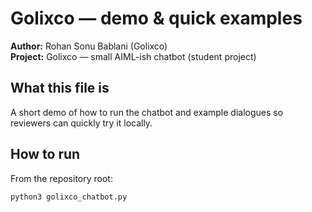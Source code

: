 # Golixco — demo & quick examples

**Author:** Rohan Sonu Bablani (Golixco)  
**Project:** Golixco — small AIML-ish chatbot (student project)

## What this file is
A short demo of how to run the chatbot and example dialogues so reviewers can quickly try it locally.

## How to run
From the repository root:
```bash
python3 golixco_chatbot.py







